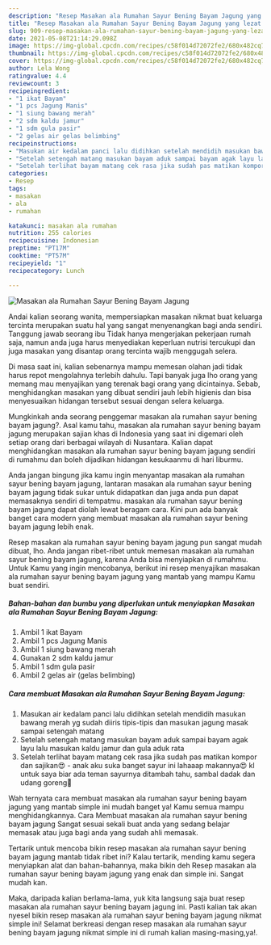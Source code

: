 ```yaml
---
description: "Resep Masakan ala Rumahan Sayur Bening Bayam Jagung yang lezat dan Mudah Dibuat"
title: "Resep Masakan ala Rumahan Sayur Bening Bayam Jagung yang lezat dan Mudah Dibuat"
slug: 909-resep-masakan-ala-rumahan-sayur-bening-bayam-jagung-yang-lezat-dan-mudah-dibuat
date: 2021-05-08T21:14:29.098Z
image: https://img-global.cpcdn.com/recipes/c58f014d72072fe2/680x482cq70/masakan-ala-rumahan-sayur-bening-bayam-jagung-foto-resep-utama.jpg
thumbnail: https://img-global.cpcdn.com/recipes/c58f014d72072fe2/680x482cq70/masakan-ala-rumahan-sayur-bening-bayam-jagung-foto-resep-utama.jpg
cover: https://img-global.cpcdn.com/recipes/c58f014d72072fe2/680x482cq70/masakan-ala-rumahan-sayur-bening-bayam-jagung-foto-resep-utama.jpg
author: Lela Wong
ratingvalue: 4.4
reviewcount: 3
recipeingredient:
- "1 ikat Bayam"
- "1 pcs Jagung Manis"
- "1 siung bawang merah"
- "2 sdm kaldu jamur"
- "1 sdm gula pasir"
- "2 gelas air gelas belimbing"
recipeinstructions:
- "Masukan air kedalam panci lalu didihkan setelah mendidih masukan bawang merah yg sudah diiris tipis-tipis dan masukan jagung masak sampai setengah matang"
- "Setelah setengah matang masukan bayam aduk sampai bayam agak layu lalu masukan kaldu jamur dan gula aduk rata"
- "Setelah terlihat bayam matang cek rasa jika sudah pas matikan kompor dan sajikan😍 anak aku suka banget sayur ini lahaaap makannya😍 kl untuk saya biar ada teman sayurnya ditambah tahu, sambal dadak dan udang goreng🤤"
categories:
- Resep
tags:
- masakan
- ala
- rumahan

katakunci: masakan ala rumahan 
nutrition: 255 calories
recipecuisine: Indonesian
preptime: "PT17M"
cooktime: "PT57M"
recipeyield: "1"
recipecategory: Lunch

---
```



![Masakan ala Rumahan Sayur Bening Bayam Jagung](https://img-global.cpcdn.com/recipes/c58f014d72072fe2/680x482cq70/masakan-ala-rumahan-sayur-bening-bayam-jagung-foto-resep-utama.jpg)

Andai kalian seorang wanita, mempersiapkan masakan nikmat buat keluarga tercinta merupakan suatu hal yang sangat menyenangkan bagi anda sendiri. Tanggung jawab seorang ibu Tidak hanya mengerjakan pekerjaan rumah saja, namun anda juga harus menyediakan keperluan nutrisi tercukupi dan juga masakan yang disantap orang tercinta wajib menggugah selera.

Di masa  saat ini, kalian sebenarnya mampu memesan olahan jadi tidak harus repot mengolahnya terlebih dahulu. Tapi banyak juga lho orang yang memang mau menyajikan yang terenak bagi orang yang dicintainya. Sebab, menghidangkan masakan yang dibuat sendiri jauh lebih higienis dan bisa menyesuaikan hidangan tersebut sesuai dengan selera keluarga. 



Mungkinkah anda seorang penggemar masakan ala rumahan sayur bening bayam jagung?. Asal kamu tahu, masakan ala rumahan sayur bening bayam jagung merupakan sajian khas di Indonesia yang saat ini digemari oleh setiap orang dari berbagai wilayah di Nusantara. Kalian dapat menghidangkan masakan ala rumahan sayur bening bayam jagung sendiri di rumahmu dan boleh dijadikan hidangan kesukaanmu di hari liburmu.

Anda jangan bingung jika kamu ingin menyantap masakan ala rumahan sayur bening bayam jagung, lantaran masakan ala rumahan sayur bening bayam jagung tidak sukar untuk didapatkan dan juga anda pun dapat memasaknya sendiri di tempatmu. masakan ala rumahan sayur bening bayam jagung dapat diolah lewat beragam cara. Kini pun ada banyak banget cara modern yang membuat masakan ala rumahan sayur bening bayam jagung lebih enak.

Resep masakan ala rumahan sayur bening bayam jagung pun sangat mudah dibuat, lho. Anda jangan ribet-ribet untuk memesan masakan ala rumahan sayur bening bayam jagung, karena Anda bisa menyiapkan di rumahmu. Untuk Kamu yang ingin mencobanya, berikut ini resep menyajikan masakan ala rumahan sayur bening bayam jagung yang mantab yang mampu Kamu buat sendiri.

<!--inarticleads1-->

##### Bahan-bahan dan bumbu yang diperlukan untuk menyiapkan Masakan ala Rumahan Sayur Bening Bayam Jagung:

1. Ambil 1 ikat Bayam
1. Ambil 1 pcs Jagung Manis
1. Ambil 1 siung bawang merah
1. Gunakan 2 sdm kaldu jamur
1. Ambil 1 sdm gula pasir
1. Ambil 2 gelas air (gelas belimbing)




<!--inarticleads2-->

##### Cara membuat Masakan ala Rumahan Sayur Bening Bayam Jagung:

1. Masukan air kedalam panci lalu didihkan setelah mendidih masukan bawang merah yg sudah diiris tipis-tipis dan masukan jagung masak sampai setengah matang
1. Setelah setengah matang masukan bayam aduk sampai bayam agak layu lalu masukan kaldu jamur dan gula aduk rata
1. Setelah terlihat bayam matang cek rasa jika sudah pas matikan kompor dan sajikan😍 - anak aku suka banget sayur ini lahaaap makannya😍 kl untuk saya biar ada teman sayurnya ditambah tahu, sambal dadak dan udang goreng🤤




Wah ternyata cara membuat masakan ala rumahan sayur bening bayam jagung yang mantab simple ini mudah banget ya! Kamu semua mampu menghidangkannya. Cara Membuat masakan ala rumahan sayur bening bayam jagung Sangat sesuai sekali buat anda yang sedang belajar memasak atau juga bagi anda yang sudah ahli memasak.

Tertarik untuk mencoba bikin resep masakan ala rumahan sayur bening bayam jagung mantab tidak ribet ini? Kalau tertarik, mending kamu segera menyiapkan alat dan bahan-bahannya, maka bikin deh Resep masakan ala rumahan sayur bening bayam jagung yang enak dan simple ini. Sangat mudah kan. 

Maka, daripada kalian berlama-lama, yuk kita langsung saja buat resep masakan ala rumahan sayur bening bayam jagung ini. Pasti kalian tak akan nyesel bikin resep masakan ala rumahan sayur bening bayam jagung nikmat simple ini! Selamat berkreasi dengan resep masakan ala rumahan sayur bening bayam jagung nikmat simple ini di rumah kalian masing-masing,ya!.

